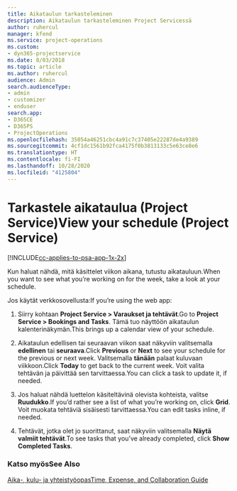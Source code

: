 ```yaml
---
title: Aikataulun tarkasteleminen
description: Aikataulun tarkasteleminen Project Servicessä
author: ruhercul
manager: kfend
ms.service: project-operations
ms.custom:
- dyn365-projectservice
ms.date: 8/03/2018
ms.topic: article
ms.author: ruhercul
audience: Admin
search.audienceType:
- admin
- customizer
- enduser
search.app:
- D365CE
- D365PS
- ProjectOperations
ms.openlocfilehash: 35054a46251cbc4a91c7c37405e22287de4a9389
ms.sourcegitcommit: 4cf1dc1561b92fca4175f0b3813133c5e63ce8e6
ms.translationtype: HT
ms.contentlocale: fi-FI
ms.lasthandoff: 10/28/2020
ms.locfileid: "4125804"
---
```

# <a name="view-your-schedule-project-service"></a><span data-ttu-id="6130c-103">Tarkastele aikataulua (Project Service)</span><span class="sxs-lookup"><span data-stu-id="6130c-103">View your schedule (Project Service)</span></span>

[!INCLUDE[cc-applies-to-psa-app-1x-2x](../includes/cc-applies-to-psa-app-1x-2x.md)]

<span data-ttu-id="6130c-104">Kun haluat nähdä, mitä käsittelet viikon aikana, tutustu aikatauluun.</span><span class="sxs-lookup"><span data-stu-id="6130c-104">When you want to see what you’re working on for the week, take a look at your schedule.</span></span>  
  
 <span data-ttu-id="6130c-105">Jos käytät verkkosovellusta:</span><span class="sxs-lookup"><span data-stu-id="6130c-105">If you’re using the web app:</span></span>  
  
1.  <span data-ttu-id="6130c-106">Siirry kohtaan **Project Service > Varaukset ja tehtävät**.</span><span class="sxs-lookup"><span data-stu-id="6130c-106">Go to **Project Service > Bookings and Tasks**.</span></span> <span data-ttu-id="6130c-107">Tämä tuo näyttöön aikataulun kalenterinäkymän.</span><span class="sxs-lookup"><span data-stu-id="6130c-107">This brings up a calendar view of your schedule.</span></span>  
  
2.  <span data-ttu-id="6130c-108">Aikataulun edellisen tai seuraavan viikon saat näkyviin valitsemalla **edellinen** tai **seuraava**.</span><span class="sxs-lookup"><span data-stu-id="6130c-108">Click **Previous** or **Next** to see your schedule for the previous or next week.</span></span> <span data-ttu-id="6130c-109">Valitsemalla **tänään** palaat kuluvaan viikkoon.</span><span class="sxs-lookup"><span data-stu-id="6130c-109">Click **Today** to get back to the current week.</span></span> <span data-ttu-id="6130c-110">Voit valita tehtävän ja päivittää sen tarvittaessa.</span><span class="sxs-lookup"><span data-stu-id="6130c-110">You can click a task to update it, if needed.</span></span>  
  
3.  <span data-ttu-id="6130c-111">Jos haluat nähdä luettelon käsiteltävinä olevista kohteista, valitse **Ruudukko**.</span><span class="sxs-lookup"><span data-stu-id="6130c-111">If you’d rather see a list of what you’re working on, click **Grid**.</span></span> <span data-ttu-id="6130c-112">Voit muokata tehtäviä sisäisesti tarvittaessa.</span><span class="sxs-lookup"><span data-stu-id="6130c-112">You can edit tasks inline, if needed.</span></span>  
  
4.  <span data-ttu-id="6130c-113">Tehtävät, jotka olet jo suorittanut, saat näkyviin valitsemalla **Näytä valmiit tehtävät**.</span><span class="sxs-lookup"><span data-stu-id="6130c-113">To see tasks that you’ve already completed, click **Show Completed Tasks**.</span></span>  
  
### <a name="see-also"></a><span data-ttu-id="6130c-114">Katso myös</span><span class="sxs-lookup"><span data-stu-id="6130c-114">See Also</span></span>  
 [<span data-ttu-id="6130c-115">Aika-, kulu- ja yhteistyöopas</span><span class="sxs-lookup"><span data-stu-id="6130c-115">Time, Expense, and Collaboration Guide</span></span>](../psa/time-expense-collaboration-guide.md)
